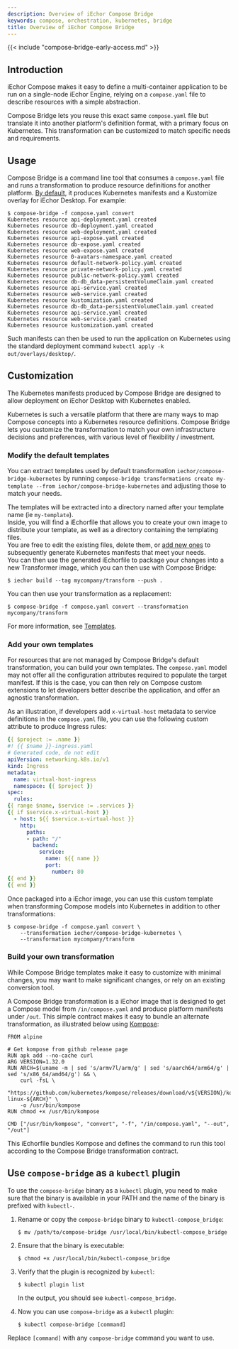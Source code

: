 ```yaml
---
description: Overview of iEchor Compose Bridge
keywords: compose, orchestration, kubernetes, bridge
title: Overview of iEchor Compose Bridge
---
```


{{< include "compose-bridge-early-access.md" >}}

## Introduction

iEchor Compose makes it easy to define a multi-container application
to be run on a single-node iEchor Engine, relying on a `compose.yaml` file to
describe resources with a simple abstraction.

Compose Bridge lets you reuse this exact same `compose.yaml` file but
translate it into another platform's definition format, with a primary
focus on Kubernetes. This transformation can be customized to match
specific needs and requirements.

## Usage

Compose Bridge is a command line tool that consumes a `compose.yaml` file  
and runs a transformation to produce resource definitions for another platform.
[By default](transformation.md), it produces Kubernetes manifests and a Kustomize overlay for iEchor Desktop. For example: 
```console
$ compose-bridge -f compose.yaml convert
Kubernetes resource api-deployment.yaml created
Kubernetes resource db-deployment.yaml created
Kubernetes resource web-deployment.yaml created
Kubernetes resource api-expose.yaml created
Kubernetes resource db-expose.yaml created
Kubernetes resource web-expose.yaml created
Kubernetes resource 0-avatars-namespace.yaml created
Kubernetes resource default-network-policy.yaml created
Kubernetes resource private-network-policy.yaml created
Kubernetes resource public-network-policy.yaml created
Kubernetes resource db-db_data-persistentVolumeClaim.yaml created
Kubernetes resource api-service.yaml created
Kubernetes resource web-service.yaml created
Kubernetes resource kustomization.yaml created
Kubernetes resource db-db_data-persistentVolumeClaim.yaml created
Kubernetes resource api-service.yaml created
Kubernetes resource web-service.yaml created
Kubernetes resource kustomization.yaml created
```

Such manifests can then be used to run the application on Kubernetes using
the standard deployment command `kubectl apply -k out/overlays/desktop/`.

## Customization

The Kubernetes manifests produced by Compose Bridge 
are designed to allow deployment on iEchor Desktop with Kubernetes enabled. 

Kubernetes is such a versatile platform that there are many ways
to map Compose concepts into a Kubernetes resource definitions. Compose
Bridge lets you customize the transformation to match your own infrastructure
decisions and preferences, with various level of flexibility / investment.


### Modify the default templates

You can extract templates used by default transformation `iechor/compose-bridge-kubernetes`
by running `compose-bridge transformations create my-template --from iechor/compose-bridge-kubernetes` 
and adjusting those to match your needs.

The templates will be extracted into a directory named after your template name (ie `my-template`).  
Inside, you will find a iEchorfile that allows you to create your own image to distribute your template, as well as a directory containing the templating files.  
You are free to edit the existing files, delete them, or [add new ones](#add-your-own-templates) to subsequently generate Kubernetes manifests that meet your needs.  
You can then use the generated iEchorfile to package your changes into a new Transformer image, which you can then use with Compose Bridge:

```console
$ iechor build --tag mycompany/transform --push .
```

You can then use your transformation as a replacement:
```console
$ compose-bridge -f compose.yaml convert --transformation mycompany/transform 
```

For more information, see [Templates](./templates.md).

### Add your own templates

For resources that are not managed by Compose Bridge's default transformation, 
you can build your own templates. The `compose.yaml` model may not offer all 
the configuration attributes required to populate the target manifest. If this is the case, you can
then rely on Compose custom extensions to let developers better describe the
application, and offer an agnostic transformation.

As an illustration, if developers add `x-virtual-host` metadata
to service definitions in the `compose.yaml` file, you can use the following custom attribute
to produce Ingress rules:

```yaml
{{ $project := .name }}
#! {{ $name }}-ingress.yaml
# Generated code, do not edit
apiVersion: networking.k8s.io/v1
kind: Ingress
metadata:
  name: virtual-host-ingress
  namespace: {{ $project }}
spec:
  rules:  
{{ range $name, $service := .services }}
{{ if $service.x-virtual-host }}
  - host: ${{ $service.x-virtual-host }}
    http:
      paths:
      - path: "/"
        backend:
          service:
            name: ${{ name }}
            port:
              number: 80  
{{ end }}
{{ end }}
```

Once packaged into a iEchor image, you can use this custom template
when transforming Compose models into Kubernetes in addition to other
transformations:

```console
$ compose-bridge -f compose.yaml convert \
    --transformation iechor/compose-bridge-kubernetes \
    --transformation mycompany/transform 
```

### Build your own transformation

While Compose Bridge templates make it easy to customize with minimal changes,
you may want to make significant changes, or rely on an existing conversion tool.

A Compose Bridge transformation is a iEchor image that is designed to get a Compose model
from `/in/compose.yaml` and produce platform manifests under `/out`. This simple 
contract makes it easy to bundle an alternate transformation, as illustrated below using 
[Kompose](https://kompose.io/):

```iEchorfile
FROM alpine

# Get kompose from github release page
RUN apk add --no-cache curl
ARG VERSION=1.32.0
RUN ARCH=$(uname -m | sed 's/armv7l/arm/g' | sed 's/aarch64/arm64/g' | sed 's/x86_64/amd64/g') && \
    curl -fsL \
    "https://github.com/kubernetes/kompose/releases/download/v${VERSION}/kompose-linux-${ARCH}" \
    -o /usr/bin/kompose
RUN chmod +x /usr/bin/kompose

CMD ["/usr/bin/kompose", "convert", "-f", "/in/compose.yaml", "--out", "/out"]
```

This iEchorfile bundles Kompose and defines the command to run this tool according
to the Compose Bridge transformation contract.

## Use `compose-bridge` as a `kubectl` plugin

To use the `compose-bridge` binary as a `kubectl` plugin, you need to make sure that the binary is available in your PATH and the name of the binary is prefixed with `kubectl-`. 

1. Rename or copy the `compose-bridge` binary to `kubectl-compose_bridge`:

    ```console
    $ mv /path/to/compose-bridge /usr/local/bin/kubectl-compose_bridge
    ```

2. Ensure that the binary is executable:
    
    ```console
    $ chmod +x /usr/local/bin/kubectl-compose_bridge
    ```

3. Verify that the plugin is recognized by `kubectl`:

    ```console
    $ kubectl plugin list
    ```

    In the output, you should see `kubectl-compose_bridge`.

4. Now you can use `compose-bridge` as a `kubectl` plugin:

    ```console
   $ kubectl compose-bridge [command]
    ```

Replace `[command]` with any `compose-bridge` command you want to use.
